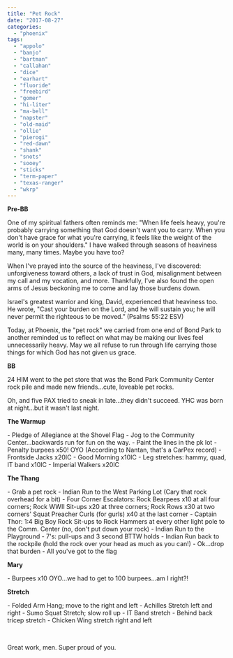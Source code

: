 ```yaml
---
title: "Pet Rock"
date: "2017-08-27"
categories: 
  - "phoenix"
tags: 
  - "appolo"
  - "banjo"
  - "bartman"
  - "callahan"
  - "dice"
  - "earhart"
  - "fluoride"
  - "freebird"
  - "gomer"
  - "hi-liter"
  - "ma-bell"
  - "napster"
  - "old-maid"
  - "ollie"
  - "pierogi"
  - "red-dawn"
  - "shank"
  - "snots"
  - "sooey"
  - "sticks"
  - "term-paper"
  - "texas-ranger"
  - "wkrp"
---
```


**Pre-BB**

One of my spiritual fathers often reminds me: "When life feels heavy, you're probably carrying something that God doesn't want you to carry. When you don't have grace for what you're carrying, it feels like the weight of the world is on your shoulders." I have walked through seasons of heaviness many, many times. Maybe you have too?

When I've prayed into the source of the heaviness, I've discovered: unforgiveness toward others, a lack of trust in God, misalignment between my call and my vocation, and more. Thankfully, I've also found the open arms of Jesus beckoning me to come and lay those burdens down.

Israel's greatest warrior and king, David, experienced that heaviness too. He wrote, "Cast your burden on the Lord, and he will sustain you; he will never permit the righteous to be moved.” (‭‭Psalms‬ ‭55:22‬ ‭ESV)‬‬

Today, at Phoenix, the "pet rock" we carried from one end of Bond Park to another reminded us to reflect on what may be making our lives feel unnecessarily heavy. May we all refuse to run through life carrying those things for which God has not given us grace.

**BB**

24 HIM went to the pet store that was the Bond Park Community Center rock pile and made new friends...cute, loveable pet rocks.

Oh, and five PAX tried to sneak in late...they didn't succeed. YHC was born at night...but it wasn't last night.

**The Warmup**

\- Pledge of Allegiance at the Shovel Flag - Jog to the Community Center...backwards run for fun on the way. - Paint the lines in the pk lot - Penalty burpees x50! OYO (According to Nantan, that's a CarPex record) - Frontside Jacks x20IC - Good Morning x10IC - Leg stretches: hammy, quad, IT band x10IC - Imperial Walkers x20IC

**The Thang**

\- Grab a pet rock - Indian Run to the West Parking Lot (Cary that rock overhead for a bit) - Four Corner Escalators: Rock Bearpees x10 at all four corners; Rock WWII Sit-ups x20 at three corners; Rock Rows x30 at two corners' Squat Preacher Curls (for gurls) x40 at the last corner - Captain Thor: 1:4 Big Boy Rock Sit-ups to Rock Hammers at every other light pole to the Comm. Center (no, don't put down your rock) - Indian Run to the Playground - 7's: pull-ups and 3 second BTTW holds - Indian Run back to the rockpile (hold the rock over your head as much as you can!) - Ok...drop that burden - All you've got to the flag

**Mary**

\- Burpees x10 OYO...we had to get to 100 burpees...am I right?!

**Stretch**

\- Folded Arm Hang; move to the right and left - Achilles Stretch left and right - Sumo Squat Stretch; slow roll up - IT Band stretch - Behind back tricep stretch - Chicken Wing stretch right and left

 

Great work, men. Super proud of you.
